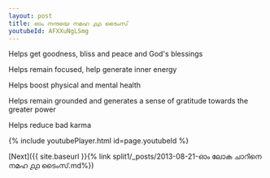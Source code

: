 ```yaml
---
layout: post
title: ഓം നന്ദയെ നമഹ ൧൧ ടൈംസ്
youtubeId: AFXXuNgLSmg
---
```

 
 
Helps get goodness, bliss and peace and God's blessings
 
Helps remain focused, help generate inner energy 
 
Helps boost physical and mental health 
 
Helps remain grounded and generates a sense of gratitude towards the greater power 
 
Helps reduce bad karma
 
 
 
 


{% include youtubePlayer.html id=page.youtubeId %}
 
[Next]({{ site.baseurl }}{% link  split1/_posts/2013-08-21-ഓം ലോക ചാറിനെ നമഹ ൧൧ ടൈംസ്.md%})
 
